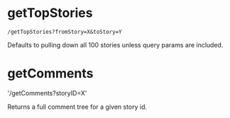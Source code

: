 getTopStories
============
`/getTopStories?fromStory=X&toStory=Y`

Defaults to pulling down all 100 stories unless query params are included.

getComments
============
'/getComments?storyID=X'

Returns a full comment tree for a given story id.